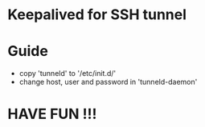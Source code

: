 # Keepalived for SSH tunnel

# Guide
* copy 'tunneld' to '/etc/init.d/'
* change host, user and password in 'tunneld-daemon'

# HAVE FUN !!!
